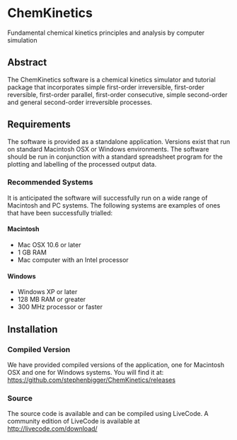 ChemKinetics
============

Fundamental chemical kinetics principles and analysis by computer simulation

## Abstract

The ChemKinetics software is a chemical kinetics simulator and tutorial package that incorporates simple first-order irreversible, first-order reversible, first-order parallel, first-order consecutive, simple second-order and general second-order irreversible processes.

## Requirements
The software is provided as a standalone application.  Versions exist that run on standard Macintosh OSX or Windows environments. The software should be run in conjunction with a standard spreadsheet program for the plotting and labelling of the processed output data.

### Recommended Systems
It is anticipated the software will successfully run on a wide range of Macintosh and PC systems.  The following systems are examples of ones that have been successfully trialled:

#### Macintosh
* Mac OSX 10.6 or later
* 1 GB RAM
* Mac computer with an Intel processor 

#### Windows
* Windows XP or later
* 128 MB RAM or greater
* 300 MHz processor or faster

## Installation

### Compiled Version

We have provided compiled versions of the application, one for Macintosh OSX and one for Windows systems. You will find it at: https://github.com/stephenbigger/ChemKinetics/releases

### Source

The source code is available and can be compiled using LiveCode. A community edition of LiveCode is available at http://livecode.com/download/
